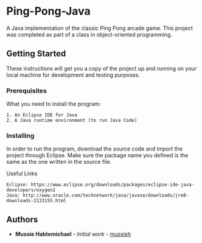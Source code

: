 # Ping-Pong-Java

A Java implementation of the classic Ping Pong arcade game. This project was completed as part of a class in object-oriented programming.

## Getting Started

These instructions will get you a copy of the project up and running on your local machine for development and testing purposes.

### Prerequisites

What you need to install the program:

```
1. An Eclipse IDE for Java
2. A Java runtime environment (to run Java Code)
```

### Installing

In order to run the program, download the source code and import the project through Eclipse. Make sure the package name you defined is the same as 
the one written in the source file.

Useful Links
```
Eclipse: https://www.eclipse.org/downloads/packages/eclipse-ide-java-developers/oxygen2
Java: http://www.oracle.com/technetwork/java/javase/downloads/jre8-downloads-2133155.html
```


## Authors

* **Mussie Habtemichael** - *Initial work* - [mussieh](https://github.com/mussieh)

